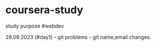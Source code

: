 # coursera-study
study purpose #webdev

28.08.2023 (#day1) - git problems - git name,email changes.
